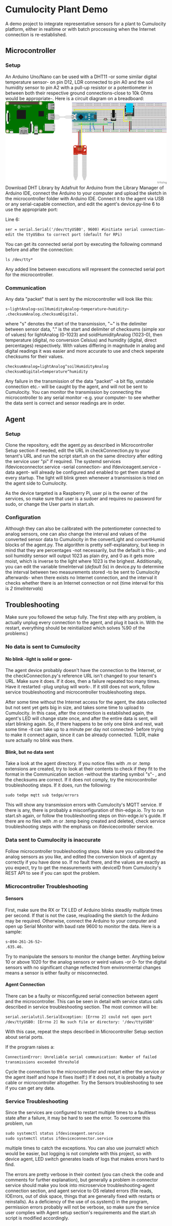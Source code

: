 # Cumulocity Plant Demo
A demo project to integrate representative sensors for a plant to Cumulocity platform, either in realtime or with batch proccessing when the Internet connection is re-established.
## Microcontroller
### Setup
An Arduino Uno/Nano can be used with a DHT11 -or some similar digital temperature sensor- on pin D12,  LDR connected to pin A0 and the soil humidity sensor to pin A2 with a pull-up resistor or a potentiometer in between both their respective ground connections-close to 10k Ohms would be appropriate-. Here is a circuit diagram on a breadboard:
![Diagram](docs/if_v1.png)
Download DHT Library by Adafruit for Arduino from the Library Manager of Arduino IDE, connect the Arduino to your computer and upload the sketch in the microcontroller folder with Arduino IDE. Connect it to the agent via USB or any serial-capable connection, and edit the agent's device.py-line 6  to use the appropriate port:

Line 6:
```
ser = serial.Serial('/dev/ttyUSB0', 9600) #initiate serial connection-edit the ttyUSBxx to correct port (default for RPi)
```
You can get its connected serial port by executing the following command before and after the connection:
```
ls /dev/tty*
```
Any added line between executions will represent the connected serial port for the microcontroller.
### Communication
Any data "packet" that is sent by the microcontroller will look like this:
```
s~lightAnalog~soilHumidityAnalog~temperature~humidity~
.checksumAnalog.checksumDigital.
```
where "s" denotes the start of the transmission, "~" is the delimiter between sensor data, "." is the start and delimiter of checksums (simple xor of values) for lightAnalog (0-1023) and soidHumidityAnalog (1023-0), then temperature (digital, no conversion Celsius) and humidity (digital, direct percentages) respectively. With values differing in magnitude in analog and digital readings it was easier and more accurate to use and check seperate checksums for their values.
```
checksumAnalog=lightAnalog^soilHumidityAnalog
checksumDigital=temperature^humidity
```
Any failure in the transmission of the data "packet" -a bit flip, unstable connection etc.- will be caught by the agent, and will not be sent to Cumulocity. You can monitor the transmission by connecting the microcontroller to any serial monitor -e.g. your computer- to see whether the data sent is correct and sensor readings are in order.
## Agent
### Setup
Clone the repository, edit the agent.py as described in Microcontroller Setup section if needed, edit the URL in checkConnection.py to your tenant's URL and run the script start.sh on the same directory after editing the service user "pi" if required. The systemd services ifdeviceconnector.service -serial connection- and ifdeviceagent.service -data agent- will already be configured and enabled to get them started at every startup. The light will blink green whenever a transmission is tried on the agent side to Cumulocity.

As the device targeted is a Raspberry Pi, user pi is the owner of the services, so make sure that user is a sudoer and requires no password for sudo, or change the User parts in start.sh.
### Configuration
Although they can also be calibrated with the potentiometer connected to analog sensors, one can also change the interval and values of the converted sensor data to Cumulocity in the convertLight and convertHumid blocks of the agent.py. The algorithm is pretty self-explanatory, but keep in mind that they are percentages -not necessarily, but the default is this-, and soil humidity sensor will output 1023 as plain dry, and 0 as it gets more moist, which is inverse to the light where 1023 is the brighest.
Additionally, you can edit the variable timeInterval (*default 5s*) in device.py to determine the interval between two measurements stored -to be sent to Cumulocity afterwards- when there exists no Internet connection, and the interval it checks whether there is an Internet connection or not (time interval for this is *2 timeIntervals*)
## Troubleshooting
Make sure you followed the setup fully. The first step with any problem, is actually unplug every connection to the agent, and plug it back in. With the restart, everything should be reinitialized which solves %90 of the problems:)
### No data is sent to Cumulocity
#### No blink -light is solid or gone-
The agent device probably doesn't have the connection to the Internet, or the checkConnection.py's reference URL isn't changed to your tenant's URL. Make sure it does. If it does, then a failure repeated too many times. Have it restarted -plug unplug will work-. If it still does not work, follow service troubleshooting and microcontroller troubleshooting steps.

After some time without the Internet access for the agent, the data collected but not sent yet gets big in size, and takes some time to upload to Cumulocity. In this case, after the connection is established again, the agent's LED will change state once, and after the entire data is sent, will start blinking again. So, if there happens to be only one blink and rest, wait some time -it can take up to a minute per day not connected- before trying to make it connect again, since it can be already connected. TLDR, make sure actually no blink was there. 
#### Blink, but no data sent
Take a look at the agent directory. If you notice files with .m or .temp extensions are created, try to look at their contents to check if they fit to the format in the Communication section -without the starting symbol "s"- , and the checksums are correct. If it does not comply, try the microcontroller troubleshooting steps. If it does, run the following:
```
sudo tedge mqtt sub tedge/errors
```
This will show any transmission errors with Cumulocity's MQTT service. If there is any, there is probably a misconfiguration of thin-edge.io. Try to run start.sh again, or follow the troubleshooting steps on thin-edge.io's guide.
If there are no files with .m or .temp being created and deleted, check service troubleshooting steps with the emphasis on ifdevicecontroller service.
### Data sent to Cumulocity is inaccurate
Follow microcontroller troubleshooting steps. Make sure you calibrated the analog sensors as you like, and edited the conversion block of agent.py correctly if you have done so. If no fault there, and the values are exactly as you expect, try to get the measurements with deviceID from Cumulocity's REST API to see if you can spot the problem.
### Microcontroller Troubleshooting
#### Sensors
First, make sure the RX or TX LED of Arduino blinks steadily multiple times per second. If that is not the case, reuploading the sketch to the Arduino may be required. Otherwise, connect the Arduino to your computer and open up Serial Monitor with baud rate 9600 to monitor the data. Here is a sample:
```
s~894-261-26-52~
.635.46.
```
Try to manipulate the sensors to monitor the change better. Anything below 10 or above 1020 for the analog sensors or weird values -or 0- for the digital sensors with no significant change reflected from environmental changes means a sensor is either faulty or misconnected.

#### Agent Connection
There can be a faulty or misconfigured serial connection between agent and the microcontroller. This can be seen in detail with service status calls described in service troubleshooting section. The most common will be: 
```
serial.serialutil.SerialException: [Errno 2] could not open port /dev/ttyUSB0: [Errno 2] No such file or directory: '/dev/ttyUSB0'
```
With this case, repeat the steps described in Microcontroller Setup section about serial ports.

If the program raises a:
```
ConnectionError: Unreliable serial communication: Number of failed transmissions exceeded threshold
```
Cycle the connection to the microcontroller and restart either the service or the agent itself and hope it fixes itself:) If it does not, it is probably a faulty cable or microcontroller altogether. Try the Sensors troubleshooting to see if you can get any data.
### Service Troubleshooting
Since the services are configured to restart multiple times to a faultless state after a failure, it may be hard to see the error. To overcome this problem, run 
```
sudo systemctl status ifdeviceagent.service
sudo systemctl status ifdeviceconnector.service
```
multiple times to catch the exceptions. You can also use journalctl which would be easier, but logging is not complete with this project, so with device agent, LED switch generates loads of logs that makes errors hard to find.

The errors are pretty verbose in their context (you can check the code and comments for further explanation), but generally a problem in connector service should make you look into microservice troubleshooting-agent connection section, and agent service to OS related errors (file reads, IOErrors, out of disk space, things that are generally fixed with restarts or reinstalls). 
As a deficiency of the use of os.system() in the program, permission errors probably will not be verbose, so make sure the service user complies with Agent setup section's requirements and the start.sh script is modified accordingly.
